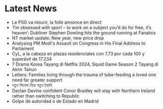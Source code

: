 # Latest News
-  Le PSG va mourir, la folle annonce en direct
-  ‘I’m obsessed with sport – to work on a subject you’d do for free, it’s heaven’: Dubliner Stephen Dowling hits the ground running at Fanatics
-  NT market update: New year, new price drop
-  Analysing PM Modi's Assault on Congress in His Final Address to Parliament
-  CyL, a la cabeza en plazas residenciales con 7,73 por cada 100 y superávit de 17.234
-  7 Drama Korea Tayang di Netflix 2024, Squid Game Season 2 Tayang di Akhir Tahun
-  Letters: Families living through the trauma of tube-feeding a loved one need far greater support
-  নতুন সিনেমা নিয়ে নতুন ইয়ামি
-  Declan Devine confident Conor Bradley will stay with Northern Ireland rather than switching to Republic
-  Golpe de autoridad o de Estado en Madrid
